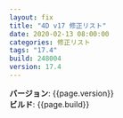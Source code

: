 ```yaml
---
layout: fix
title: "4D v17 修正リスト"
date: 2020-02-13 08:00:00
categories: 修正リスト
tags: "17.4"  
build: 248004
version: 17.4
---
```


**バージョン**: {{page.version}}  
**ビルド**: {{page.build}}  

